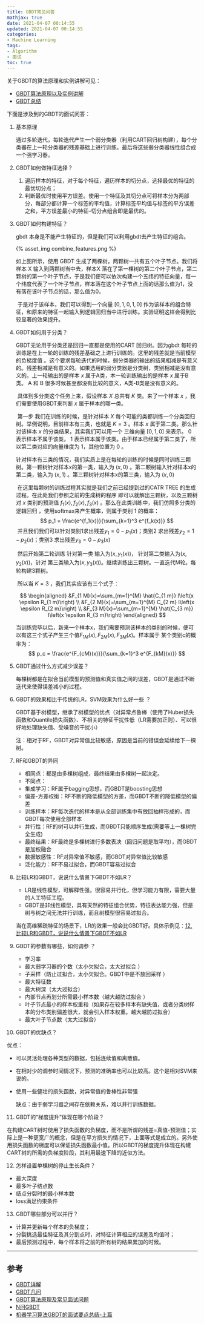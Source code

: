 ```yaml
---
title: GBDT常见问答
mathjax: true
date: 2021-04-07 00:14:55
updated: 2021-04-07 00:14:55
categories: 
- Machine Learning
tags:
- Algorithm
- 面试
toc: true
---
```


关于GBDT的算法原理和实例讲解可见：

<!--more-->

- [GBDT算法原理以及实例讲解](https://blog.csdn.net/zpalyq110/article/details/79527653?utm_medium=distribute.pc_relevant_t0.none-task-blog-2%7Edefault%7EBlogCommendFromMachineLearnPai2%7Edefault-1.control&dist_request_id=&depth_1-utm_source=distribute.pc_relevant_t0.none-task-blog-2%7Edefault%7EBlogCommendFromMachineLearnPai2%7Edefault-1.control)
- [GBDT总结](https://zhuanlan.zhihu.com/p/105497113)

下面是涉及到的GBDT的面试问答：

1. 基本原理

   通过多轮迭代，每轮迭代产生一个弱分类器（利用CART回归树构建），每个分类器在上一轮分类器的残差基础上进行训练。最后将这些弱分类器线性组合成一个强学习器。

2. GBDT如何做特征选择？

   1. 遍历样本的特征，对于每个特征，遍历样本的切分点，选择最优的特征的最优切分点；
   2. 判断最优时使用平方误差。使用一个特征及其切分点可将样本分为两部分，每部分都计算一个标签的平均值，计算标签平均值与标签的平方误差之和，平方误差最小的特征–切分点组合即是最优的。

3. GBDT如何构建特征？

   gbdt 本身是不能产生特征的，但是我们可以利用gbdt去产生特征的组合。

   {% asset_img combine_features.png %}

   如上图所示，使用 GBDT 生成了两棵树，两颗树一共有五个叶子节点。我们将样本 X 输入到两颗树当中去，样本X 落在了第一棵树的第二个叶子节点，第二颗树的第一个叶子节点，于是我们便可以依次构建一个五纬的特征向量，每一个纬度代表了一个叶子节点，样本落在这个叶子节点上面的话那么值为1，没有落在该叶子节点的话，那么值为0。

   ​    于是对于该样本，我们可以得到一个向量 $[0,1,0,1,0]$ 作为该样本的组合特征，和原来的特征一起输入到逻辑回归当中进行训练。实验证明这样会得到比较显著的效果提升。

4. GBDT如何用于分类？

   GBDT无论用于分类还是回归一直都是使用的CART 回归树。因为gbdt 每轮的训练是在上一轮的训练的残差基础之上进行训练的。这里的残差就是当前模型的负梯度值 。这个要求每轮迭代的时候，弱分类器的输出的结果相减是有意义的。残差相减是有意义的。如果选用的弱分类器是分类树，类别相减是没有意义的。上一轮输出的是样本 $x$ 属于A类，本一轮训练输出的是样本 $x$ 属于B类。 A 和 B 很多时候甚至都没有比较的意义，A类-B类是没有意义的。

   ​    具体到多分类这个任务上来，假设样本 $X$ 总共有 $K$ 类。来了一个样本  $x$ ，我们需要使用GBDT来判断 $x$ 属于样本的哪一类。

   ​    第一步 我们在训练的时候，是针对样本 $X$ 每个可能的类都训练一个分类回归树。举例说明，目前样本有三类，也就是 $K = 3$ 。样本 $x$ 属于第二类。那么针对该样本 $x$ 的分类结果，其实我们可以用一个 三维向量 $[0,1,0]$ 来表示。 $0$ 表示样本不属于该类， $1$ 表示样本属于该类。由于样本已经属于第二类了，所以第二类对应的向量维度为 $1$，其他位置为 $0$ 。

   ​    针对样本有三类的情况，我们实质上是在每轮的训练的时候是同时训练三颗树。第一颗树针对样本x的第一类，输入为 $(x,0)$ 。第二颗树输入针对样本x的第二类，输入为 $(x,1)$ 。第三颗树针对样本x的第三类，输入为 $(x,0)$

   ​    在这里每颗树的训练过程其实就是我们之前已经提到过的CATR TREE 的生成过程。在此处我们参照之前的生成树的程序 即可以就解出三颗树，以及三颗树对 $x$ 类别的预测值 $f_1(x),f_2(x),f_3(x)$ 。那么在此类训练中，我们仿照多分类的逻辑回归 ，使用softmax来产生概率，则属于类别 $1$ 的概率：
   $$
   p_1 = \frac{e^{f_1(x)}}{\sum_{k=1}^3 e^{f_k(x)}}
   $$
   ​    并且我们我们可以针对类别1求出残差$y_1 = 0-p_1(x)$；类别2 求出残差$y_2 = 1-p_2(x)$；类别3 求出残差$y_3 = 0-p_3(x)$

   ​    然后开始第二轮训练 针对第一类 输入为$(x, y_1(x))$， 针对第二类输入为$(x, y_2(x))$，针对 第三类输入为$(x, y_3(x))$。继续训练出三颗树。一直迭代M轮。每轮构建3颗树。

   ​    所以当 $K=3$ ，我们其实应该有三个式子：

   $$
   \begin{aligned}
   &F_{1 M}(x)=\sum_{m=1}^{M} \hat{C_{1 m}} I\left(x \epsilon R_{1 m}\right) \\
   &F_{2 M}(x)=\sum_{m=1}^{M} C_{2 m} I\left(x \epsilon R_{2 m}\right) \\
   &F_{3 M}(x)=\sum_{m=1}^{M} \hat{C_{3 m}} I\left(x \epsilon R_{3 m}\right)
   \end{aligned}
   $$

   ​    当训练完毕以后，新来一个样本x，我们需要预测该样本的类别的时候，便可以有这三个式子产生三个值$F_{1M}(x),F_{2M}(x),F_{3M}(x)$。样本属于 某个类别c的概率为：
   $$
   p_c = \frac{e^{F_{cM}(x)}}{\sum_{k=1}^3 e^{F_{kM}(x)}}
   $$
   

5. GBDT通过什么方式减少误差？

   每棵树都是在拟合当前模型的预测值和真实值之间的误差，GBDT是通过不断迭代来使得误差减小的过程。

6. GBDT的效果相比于传统的LR，SVM效果为什么好一些 ？

   GBDT基于树模型，继承了树模型的优点（对异常点鲁棒（使用了Huber损失函数和Quantile损失函数）、不相关的特征干扰性低（LR需要加正则）、可以很好地处理缺失值、受噪音的干扰小）

   注：相对于RF，GBDT对异常值比较敏感，原因是当前的错误会延续给下一棵树。

7. RF和GBDT的异同

   - 相同点：都是由多棵树组成，最终结果由多棵树一起决定。
   - 不同点：
   - 集成学习：RF属于bagging思想，而GBDT是boosting思想
   - 偏差-方差权衡：RF不断的降低模型的方差，而GBDT不断的降低模型的偏差
   - 训练样本：RF每次迭代的样本是从全部训练集中有放回抽样形成的，而GBDT每次使用全部样本
   - 并行性：RF的树可以并行生成，而GBDT只能顺序生成(需要等上一棵树完全生成)
   - 最终结果：RF最终是多棵树进行多数表决（回归问题是取平均），而GBDT是加权融合
   - 数据敏感性：RF对异常值不敏感，而GBDT对异常值比较敏感
   - 泛化能力：RF不易过拟合，而GBDT容易过拟合

8. 比较LR和GBDT，说说什么情景下GBDT不如LR？

   - LR是线性模型，可解释性强，很容易并行化，但学习能力有限，需要大量的人工特征工程。
   - GBDT是非线性模型，具有天然的特征组合优势，特征表达能力强，但是树与树之间无法并行训练，而且树模型很容易过拟合。

   当在高维稀疏特征的场景下，LR的效果一般会比GBDT好。具体示例见：[12. 比较LR和GBDT，说说什么情景下GBDT不如LR](https://zhuanlan.zhihu.com/p/156047718)

9. GBDT的参数有哪些，如何调参 ？

   - 学习率
   - 最大弱学习器的个数（太小欠拟合，太大过拟合 ）
   - 子采样（防止过拟合，太小欠拟合。GBDT中是不放回采样 ）
   - 最大特征数
   - 最大树深（太大过拟合）
   - 内部节点再划分所需最小样本数（越大越防过拟合 ）
   - 叶子节点最小的样本权重和（如果存在较多样本有缺失值，或者分类树样本的分布类别偏差很大，就会引入样本权重。越大越防过拟合） 
   - 最大叶子节点数（太大过拟合）

10. GBDT的优缺点？

   优点：

   - 可以灵活处理各种类型的数据，包括连续值和离散值。 

   - 在相对少的调参时间情况下，预测的准确率也可以比较高。这个是相对SVM来说的。 

   - 使用一些健壮的损失函数，对异常值的鲁棒性非常强

     缺点：由于弱学习器之间存在依赖关系，难以并行训练数据。

11. GBDT的“梯度提升”体现在哪个阶段？

   在构建CART树时使用了损失函数的负梯度，而不是所谓的残差=真值-预测值；实际上是一种更宽广的概念，但是在平方损失的情况下，上面等式是成立的。另外使用损失函数的梯度可以保证损失函数最小值。所以GBDT的梯度提升体现在构建CART树的所需的负梯度阶段，其利用最速下降的近似方法。

12. 怎样设置单棵树的停止生长条件？
   - 最大深度
   - 最多叶子结点数
   - 结点分裂时的最小样本数
   - loss满足约束条件

13. GBDT哪些部分可以并行？

   - 计算并更新每个样本的负梯度；
   - 分裂挑选最佳特征及其分割点时，对特征计算相应的误差及均值时；
   - 最后预测过程中，每个样本将之前的所有树的结果累加的时候。
___
## 参考
- [GBDT详解](https://zhuanlan.zhihu.com/p/132726342)
- [GBDT几问](https://blog.csdn.net/xwl198937/article/details/79749048)
- [GBDT算法原理及常见面试问题](https://blog.csdn.net/YangTinTin/article/details/104930839)
- [N问GBDT](https://zhuanlan.zhihu.com/p/25496196)
- [机器学习算法GBDT的面试要点总结-上篇](https://www.cnblogs.com/ModifyRong/p/7744987.html)

